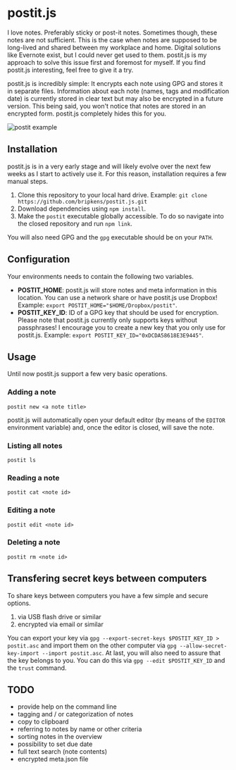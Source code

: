 # postit.js

I love notes. Preferably sticky or post-it notes. Sometimes though, these notes
are not sufficient. This is the case when notes are supposed to be long-lived
and shared between my workplace and home. Digital solutions like Evernote exist,
but I could never get used to them. postit.js is my approach to solve this issue
first and foremost for myself. If you find postit.js interesting, feel
free to give it a try.

postit.js is incredibly simple: It encrypts each note using GPG and stores it
in separate files. Information about each note (names, tags and modification
date) is currently stored in clear text but may also be encrypted in a
future version. This being said, you won't notice that notes are stored in
an encrypted form. postit.js completely hides this for you.

![postit example](https://raw.github.com/bripkens/postit.js/master/example.gif)

## Installation

postit.js is in a very early stage and will likely evolve over the next few
weeks as I start to actively use it. For this reason, installation requires a
few manual steps.

 1. Clone this repository to your local hard drive. Example:
    `git clone https://github.com/bripkens/postit.js.git`
 2. Download dependencies using `npm install`.
 3. Make the `postit` executable globally accessible. To do so navigate into
    the closed repository and run `npm link`.

You will also need GPG and the `gpg` executable should be on your `PATH`.

## Configuration

Your environments needs to contain the following two variables.

 - **POSTIT_HOME**: postit.js will store notes and meta information in this
   location. You can use a network share or have postit.js
   use Dropbox! Example: `export POSTIT_HOME="$HOME/Dropbox/postit"`.
 - **POSTIT_KEY_ID**: ID of a GPG key that should be used for encryption.
   Please note that postit.js currently only supports keys without passphrases!
   I encourage you to create a new key that you only use for postit.js.
   Example: `export POSTIT_KEY_ID="0xDCDA58618E3E9445"`.

## Usage

Until now postit.js support a few very basic operations.

### Adding a note
```
postit new <a note title>
```

postit.js will automatically open your default editor (by means of the `EDITOR`
environment variable) and, once the editor is closed, will save the note.

### Listing all notes
```
postit ls
```

### Reading a note
```
postit cat <note id>
```

### Editing a note
```
postit edit <note id>
```

### Deleting a note
```
postit rm <note id>
```

## Transfering secret keys between computers

To share keys between computers you have a few simple and secure options.

 1. via USB flash drive or similar
 2. encrypted via email or similar

You can export your key via
`gpg --export-secret-keys $POSTIT_KEY_ID > postit.asc`
and import them on the other computer via
`gpg --allow-secret-key-import --import postit.asc`.
At last, you will also need to assure that the key belongs to you. You can do
this via `gpg --edit $POSTIT_KEY_ID` and the `trust` command.

## TODO

 - provide help on the command line
 - tagging and / or categorization of notes
 - copy to clipboard
 - referring to notes by name or other criteria
 - sorting notes in the overview
 - possibility to set due date
 - full text search (note contents)
 - encrypted meta.json file
